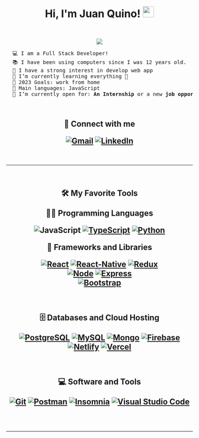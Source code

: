 <div align="center">
  
  <h1> Hi, I'm Juan Quino!
  <a href="https://github.com/quinojuan" target="_self">
    <img src="https://media.giphy.com/media/hvRJCLFzcasrR4ia7z/giphy.gif" width="30">
  </a>
  </h1>

   <br/>

 <p align="center">
    <a href="https://github.com/quinojuan">
      <img src="https://readme-typing-svg.herokuapp.com?lines=Full+Stack+Web+Developer;Computer+Technician;Always%20learning%20new%20things&center=true&width=380&height=45">
    </a>
  </p>
</div>

<pre>
  💻 I am a Full Stack Developer!
  📚 I have been using computers since I was 12 years old.
  📝 I have a strong interest in develop web app
  🌱 I’m currently learning everything 🤣
  🥅 2023 Goals: work from home
  🌟 Main languages: JavaScript
  🤔 I’m currently open for: <b>An Internship</b> or a new <b>job opportunity</b>, this is <a href="https://drive.google.com/file/d/1Dw3hCh29JgDVc2LjOb5m9mM0wHpe4Do-/view?usp=sharing" target="_blank">MY RESUME.</a>
</pre>

<br/>

<h2 align="center">
🤝 Connect with me
  <p>
    <a href="mailto:quinojuan.@gmail.com"><img img src="https://img.shields.io/badge/gmail-%23EA4335.svg?style=for-the-badge&logo=gmail&logoColor=white" alt="Gmail" target="_blank"></a>
    <a href="https://www.linkedin.com/in/quinojuan"><img src="https://img.shields.io/badge/linkedin-%230A66C2.svg?style=for-the-badge&logo=linkedin&logoColor=white" alt="LinkedIn" target="_blank"></a>
  </p>
</h2>

<br/>
<hr/>
<br/>
  
<h2 align="center">
🛠️ My Favorite Tools

<br/>

👨‍💻 Programming Languages

  <p>
<a><img alt="JavaScript" src="https://img.shields.io/badge/JavaScript%20-%23FFd60A.svg?style=for-the-badge&logo=javascript&logoColor=black"></a>
      <a href="https://www.typescriptlang.org"><img alt="TypeScript" src="https://img.shields.io/badge/TypeScript%20-%23327FC7.svg?style=for-the-badge&logo=typescript&logoColor=white" target="_blank"></a>
      <a href="https://www.python.org"><img alt="Python" src="https://img.shields.io/badge/Python%20-%2314354C.svg?style=for-the-badge&logo=python&logoColor=yellow" target="_blank"></a>

  <br/>

🧰 Frameworks and Libraries

  <p>
      <a href="https://reactjs.org"><img alt="React" src="https://img.shields.io/badge/React%20-%23327FC7.svg?style=for-the-badge&logo=React&logoColor=white" target="_blank"></a>
      <a href="https://reactnative.dev"><img alt="React-Native" src="https://img.shields.io/badge/react_native-%2320232a.svg?style=for-the-badge&logo=react&logoColor=%2361DAFB" target="_blank"></a>
      <a href="https://redux.js.org/"><img alt="Redux" src="https://img.shields.io/badge/Redux-%237209B7.svg?style=for-the-badge&logo=Redux&logoColor=white" target="_blank"></a>
      
<br/>
      <a href="https://nodejs.org"><img alt="Node" src="https://img.shields.io/badge/Node.js%20-%2334A853.svg?style=for-the-badge&logo=nodedotjs&logoColor=white" target="_blank"></a>
      <a href="http://expressjs.com"><img alt="Express" src="https://img.shields.io/badge/Express%20-%23000000.svg?style=for-the-badge&logo=express&logoColor=white" target="_blank"></a>
<br/>
      <a href="https://getbootstrap.com"><img alt="Bootstrap" src="https://img.shields.io/badge/Bootstrap%20-%23150458.svg?style=for-the-badge&logo=Bootstrap&logoColor=white" target="_blank"></a>
<br/>

  </p>

  <br/>

🗄️ Databases and Cloud Hosting

  <p>
      <a href="https://www.postgresql.org/"><img alt="PostgreSQL" src ="https://img.shields.io/badge/PostgreSQL-%23003566.svg?style=for-the-badge&logo=postgresql&logoColor=white" target="_blank"></a>
      <a href="https://www.mysql.com/"><img alt="MySQL" src ="https://img.shields.io/badge/mysql-%2300f.svg?style=for-the-badge&logo=mysql&logoColor=white" target="_blank"></a>
      <a href="https://www.mongodb.com"><img alt="Mongo" src ="https://img.shields.io/badge/MongoDB-%2334A853.svg?style=for-the-badge&logo=mongodb&logoColor=white" target="_blank"></a>
      <a href="https://firebase.google.com"><img alt="Firebase" src ="https://img.shields.io/badge/Firebase-%23FF6F00.svg?style=for-the-badge&logo=firebase&logoColor=white" target="_blank"></a>
      <a href="https://www.netlify.com"><img alt="Netlify" src="https://img.shields.io/badge/Netlify-%23327FC7.svg?style=for-the-badge&logo=netlify&logoColor=white" target="_blank"></a>
      <a href="https://www.vercel.com"><img alt="Vercel" src="https://img.shields.io/badge/vercel-%2361DAFB.svg?style=for-the-badge&logo=vercel&logoColor=white" target="_blank"></a>
  </p>

  <br/>

💻 Software and Tools

  <p>
      <a href="https://git-scm.com"><img alt="Git" src="https://img.shields.io/badge/Git%20-%23F05033.svg?style=for-the-badge&logo=git&logoColor=white" target="_blank"></a>
      <a href="https://www.postman.com"><img alt="Postman" src="https://img.shields.io/badge/Postman-FF6C37?style=for-the-badge&logo=postman&logoColor=white" target="_blank"></a>
      <a href="https://insomnia.rest/"><img alt="Insomnia" src="https://img.shields.io/badge/Insomnia-black?style=for-the-badge&logo=insomnia&logoColor=5849BE" target="_blank"></a>
      <a href="https://code.visualstudio.com"><img alt="Visual Studio Code" src="https://img.shields.io/badge/Visual%20Studio%20Code-0078d7.svg?style=for-the-badge&logo=visual-studio-code&logoColor=white" target="_blank"></a>
  </p>

<br/>
<hr/>
<br/>

  
</h2>
